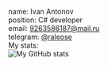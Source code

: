 name: Ivan Antonov  
position: C# developer  
email: [9263586187@mail.ru](mailto:9263586187@mail.ru)  
telegram: [@raleose](https://t.me/raleose)  
My stats:  
![My GitHub stats](https://github-readme-stats.vercel.app/api?username=raleose&count_private=true&show_icons=true&theme=great-gatsby)  
<!-- ![Top Langs](https://github-readme-stats.vercel.app/api/top-langs/?username=raleose&theme=great-gatsby)   -->
